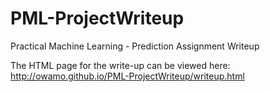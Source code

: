 # PML-ProjectWriteup
Practical Machine Learning - Prediction Assignment Writeup

The HTML page for the write-up can be viewed here:
<http://owamo.github.io/PML-ProjectWriteup/writeup.html>
